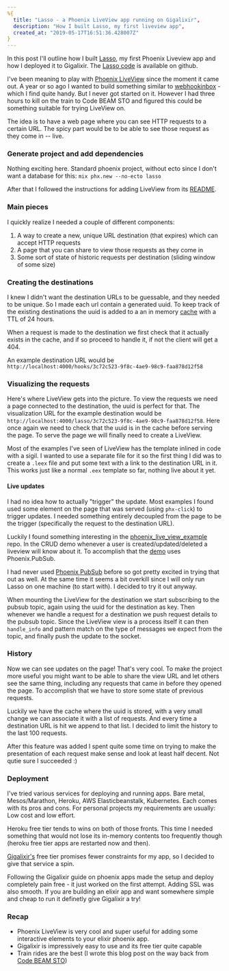 ```yaml
---
%{
  title: "Lasso - a Phoenix LiveView app running on Gigalixir",
  description: "How I built Lasso, my first liveview app",
  created_at: "2019-05-17T16:51:36.428007Z"
}
---
```

In this post I'll outline how I built [Lasso](http://lasso.gigalixirapp.com/), my first Phoenix Liveview app and how I deployed it to Gigalixir. The [Lasso code](https://github.com/vorce/lasso) is available on github.

I've been meaning to play with [Phoenix LiveView](https://github.com/phoenixframework/phoenix_live_view) since the moment it came out. A year or so ago I wanted to build something similar to [webhookinbox](http://webhookinbox.com/) - which I find quite handy. But I never got started on it. However I had three hours to kill on the train to Code BEAM STO and figured this could be something suitable for trying LiveView on.

The idea is to have a web page where you can see HTTP requests to a  certain URL. The spicy part would be to be able to see those request as they come in -- live.

### Generate project and add dependencies

Nothing exciting here. Standard phoenix project, without ecto since I don't want a database for this: `mix phx.new --no-ecto lasso`

After that I followed the instructions for adding LiveView from its [README](https://github.com/phoenixframework/phoenix_live_view#installation).

### Main pieces

I quickly realize I needed a couple of different components:

1. A way to create a new, unique URL destination (that expires) which can accept HTTP requests
2. A page that you can share to view those requests as they come in
3. Some sort of state of historic requests per destination (sliding window of some size)

### Creating the destinations

I knew I didn't want the destination URLs to be guessable, and they needed to be unique. So I made each url contain a generated uuid. To keep track of the existing destinations the uuid is added to a an in memory [cache](https://github.com/sasa1977/con_cache) with a TTL of 24 hours.

When a request is made to the destination we first check that it actually exists in the cache, and if so proceed to handle it, if not the client will get a 404.

An example destination URL would be `http://localhost:4000/hooks/3c72c523-9f8c-4ae9-98c9-faa878d12f58`

### Visualizing the requests

Here's where LiveView gets into the picture. To view the
requests we need a page connected to the destination, the uuid is perfect for that. The visualization URL for the example destination would be `http://localhost:4000/lasso/3c72c523-9f8c-4ae9-98c9-faa878d12f58`. Here once again we need to check that the uuid is in the cache before serving the page. To serve the page we will finally need to create a LiveView.

Most of the examples I've seen of LiveView has the template inlined in code with a sigil. I wanted to use a separate file for it so the first thing I did was to create a `.leex` file and put some text with a link to the destination URL in it. This works just like a normal `.eex` template so far, nothing live about it yet.

#### Live updates

I had no idea how to actually "trigger" the update. Most examples I found used some element on the page that was served (using `phx-click`) to trigger updates. I needed something entirely decoupled from the page to be the trigger (specifically the request to the destination URL).

Luckily I found something interesting in the [phoenix_live_view_example](https://github.com/chrismccord/phoenix_live_view_example) repo. In the CRUD demo whenever a user is created/updated/deleted a liveview will know about it.
To accomplish that the [demo](https://github.com/chrismccord/phoenix_live_view_example/blob/master/lib/demo/accounts/accounts.ex#L66) uses Phoenix.PubSub.

I had never used [Phoenix PubSub](https://github.com/phoenixframework/phoenix_pubsub) before so got pretty excited in trying that out as well. At the same time it seems a bit overkill since I will only run Lasso on one machine (to start with).
I decided to try it out anyway.

When mounting the LiveView for the destination we start subscribing to the pubsub topic, again using the uuid for the destination as key. Then whenever we handle a request for a destination we push
request details to the pubsub topic. Since the LiveView view is a process itself it can then `handle_info` and pattern match on the type of messages we expect from the topic, and finally push the update to the socket.

### History

Now we can see updates on the page! That's very cool. To make the project more useful you might want to be able to share the view URL and let others see the same thing, including any requests that came in before they opened the page. To accomplish that we have to store some state of previous requests.

Luckily we have the cache where the uuid is stored, with a very small change we can associate it with a list of requests.
And every time a destination URL is hit we append to that list.
I decided to limit the history to the last 100 requests.

After this feature was added I spent quite some time on trying to make the presentation of each request make sense and look at least half decent. Not qutie sure I succeeded :)

### Deployment

I've tried various services for deploying and running apps. Bare metal, Mesos/Marathon, Heroku, AWS Elasticbeanstalk, Kubernetes. Each comes with its pros and cons. For personal projects my requirements are usually: Low cost and low effort.

Heroku free tier tends to wins on both of those fronts. This time I needed something that would not lose its in-memory contents too frequently though (heroku free tier apps are restarted now and then).

[Gigalixir's](https://gigalixir.com/) free tier promises fewer constraints for my app, so I decided to give that service a spin.

Following the Gigalixir guide on phoenix apps made the setup and deploy completely pain free - it just worked on the first attempt.
Adding SSL was also smooth. If you are building an elixir app and want somewhere simple and cheap to run it definetly give Gigalixir a try!

### Recap

- Phoenix LiveView is very cool and super useful for adding some interactive elements to your elixir phoenix app.
- Gigalixir is impressively easy to use and its free tier quite capable
- Train rides are the best (I wrote this blog post on the way back from [Code BEAM STO](codesync.global/conferences/code-beam-sto-2019/))
